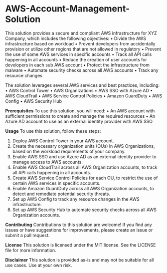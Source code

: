 # AWS-Account-Management-Solution
This solution provides a secure and compliant AWS infrastructure for XYZ Company, which includes the following objectives: 
• Divide the AWS infrastructure based on workload 
• Prevent developers from accidentally provision or utilize other regions that are not allowed in regulatory 
• Prevent the use of some AWS services in specific accounts 
• Track all API calls happening in all accounts 
• Reduce the creation of user accounts for developers in each sub AWS account 
• Protect the infrastructure from malware 
• Automate security checks across all AWS accounts 
• Track any resource changes

The solution leverages several AWS services and best practices, including: 
• AWS Control Tower 
• AWS Organizations 
• AWS SSO with Azure AD 
• AWS CloudTrail 
• AWS Service Control Policies 
• Amazon GuardDuty 
• AWS Config 
• AWS Security Hub

**Prerequisites**
To use this solution, you will need: • An AWS account with sufficient permissions to create and manage the required resources • An Azure AD account to use as an external identity provider with AWS SSO

**Usage**
To use this solution, follow these steps:
1.	Deploy AWS Control Tower in your AWS account.
2.	Create the necessary organization units (OUs) in AWS Organizations, based on the workload requirements of your company.
3.	Enable AWS SSO and use Azure AD as an external identity provider to manage access to AWS accounts.
4.	Enable AWS CloudTrail across all AWS Organization accounts, to track all API calls happening in all accounts.
5.	Create AWS Service Control Policies for each OU, to restrict the use of certain AWS services in specific accounts.
6.	Enable Amazon GuardDuty across all AWS Organization accounts, to detect and remediate potential security threats.
7.	Set up AWS Config to track any resource changes in the AWS infrastructure.
8.	Set up AWS Security Hub to automate security checks across all AWS Organization accounts.

**Contributing**
Contributions to this solution are welcome! If you find any issues or have suggestions for improvements, please create an issue or submit a pull request.

**License**
This solution is licensed under the MIT license. See the LICENSE file for more information.

**Disclaimer** 
This solution is provided as-is and may not be suitable for all use cases. Use at your own risk.


